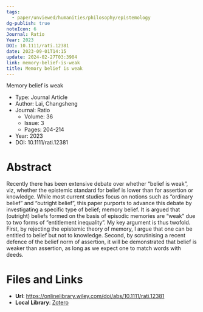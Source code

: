 ```yaml
---
tags:
  - paper/unviewed/humanities/philosophy/epistemology
dg-publish: true
noteIcon: 6
Journal: Ratio
Year: 2023
DOI: 10.1111/rati.12381
date: 2023-09-01T14:15
update: 2024-02-27T03:3904
link: memory-belief-is-weak
title: Memory belief is weak
---
```


Memory belief is weak

- Type: Journal Article
- Author: Lai, Changsheng
- Journal: Ratio
    - Volume: 36
    - Issue: 3
    - Pages: 204-214
- Year: 2023
- DOI: 10.1111/rati.12381

# Abstract
Recently there has been extensive debate over whether “belief is weak”, viz, whether the epistemic standard for belief is lower than for assertion or knowledge. While most current studies focus on notions such as “ordinary belief” and “outright belief”, this paper purports to advance this debate by investigating a specific type of belief; memory belief. It is argued that (outright) beliefs formed on the basis of episodic memories are “weak” due to two forms of “entitlement inequality”. My key argument is thus twofold. First, by rejecting the epistemic theory of memory, I argue that one can be entitled to belief but not to knowledge. Second, by scrutinising a recent defence of the belief norm of assertion, it will be demonstrated that belief is weaker than assertion, as long as we expect one to match words with deeds.

# Files and Links
- **Url**: https://onlinelibrary.wiley.com/doi/abs/10.1111/rati.12381
- **Local Library**: [Zotero](zotero://select/library/items/FET4IFRS)